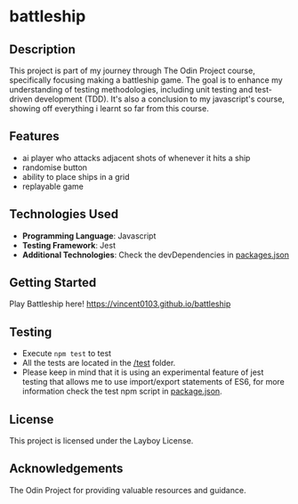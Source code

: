 # battleship

## Description

This project is part of my journey through The Odin Project course, specifically focusing making a battleship game. The goal is to enhance my understanding of testing methodologies, including unit testing and test-driven development (TDD). It's also a conclusion to my javascript's course, showing off everything i learnt so far from this course.

## Features

- ai player who attacks adjacent shots of whenever it hits a ship
- randomise button
- ability to place ships in a grid
- replayable game

## Technologies Used

- **Programming Language**: Javascript
- **Testing Framework**: Jest
- **Additional Technologies**: Check the devDependencies in [packages.json](package.json)

## Getting Started

Play Battleship here! <https://vincent0103.github.io/battleship>

## Testing

- Execute `npm test` to test
- All the tests are located in the [/test](./src/tests/) folder.
- Please keep in mind that it is using an experimental feature of jest testing that allows me to use import/export statements of ES6, for more information check the test npm script in [package.json](./package.json).

## License

This project is licensed under the Layboy License.

## Acknowledgements

The Odin Project for providing valuable resources and guidance.
